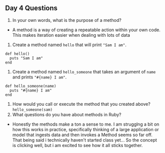## Day 4 Questions

1. In your own words, what is the purpose of a method?
* A method is a way of creating a repeatable action within your own code. This makes iteration easier when dealing with lots of data
1. Create a method named `hello` that will print `"Sam I am"`.
```
def hello()
  puts "Sam I am"
end
```
1. Create a method named `hello_someone` that takes an argument of `name` and prints `"#{name} I am"`.
```
def hello_someone(name)
  puts "#{name} I am"
end
```
1. How would you call or execute the method that you created above?
`hello_someone(sam)`
1. What questions do you have about methods in Ruby?
* Honestly the methods make a ton a sense to me. I am strugglng a bit on how this works in practice, specifically thinking of a large application or model that ingests data and then invokes a Method seems so far off. That being said i technically haven't started class yet... So the concept is clicking well, but i am excited to see how it all sticks together.

